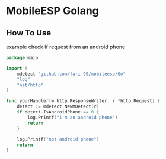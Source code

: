# MobileESP Golang

## How To Use

example check if request from an android phone
```go
package main

import (
	mdetect "github.com/fari-99/mobileesp/Go"
	"log"
	"net/http"
)

func yourHandler(w http.ResponseWriter, r *http.Request) {
	detect := mdetect.NewMDetect(r)
	if detect.IsAndroidPhone == 0 {
		log.Printf("i'm an android phone")
		return
	}
	
	log.Printf("not android phone")
	return
}

```
